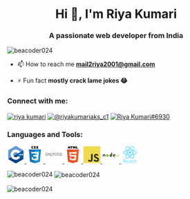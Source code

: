 <h1 align="center">Hi 👋, I'm Riya Kumari</h1>
<h3 align="center">A passionate web developer from India</h3>

<p align="left"> <img src="https://komarev.com/ghpvc/?username=beacoder024&label=Profile%20views&color=0e75b6&style=flat" alt="beacoder024" /> </p>

- 📫 How to reach me **mail2riya2001@gmail.com**

- ⚡ Fun fact **mostly crack lame jokes 😂**

<h3 align="left">Connect with me:</h3>
<p align="left">
<a href="https://linkedin.com/in/riya kumari" target="blank"><img align="center" src="https://raw.githubusercontent.com/rahuldkjain/github-profile-readme-generator/master/src/images/icons/Social/linked-in-alt.svg" alt="riya kumari" height="30" width="40" /></a>
<a href="https://www.hackerrank.com/@riyakumariaks_c1" target="blank"><img align="center" src="https://raw.githubusercontent.com/rahuldkjain/github-profile-readme-generator/master/src/images/icons/Social/hackerrank.svg" alt="@riyakumariaks_c1" height="30" width="40" /></a>
<a href="https://discord.gg/Riya Kumari#6930" target="blank"><img align="center" src="https://raw.githubusercontent.com/rahuldkjain/github-profile-readme-generator/master/src/images/icons/Social/discord.svg" alt="Riya Kumari#6930" height="30" width="40" /></a>
</p>

<h3 align="left">Languages and Tools:</h3>
<p align="left"> <a href="https://www.w3schools.com/cpp/" target="_blank" rel="noreferrer"> <img src="https://raw.githubusercontent.com/devicons/devicon/master/icons/cplusplus/cplusplus-original.svg" alt="cplusplus" width="40" height="40"/> </a> <a href="https://www.w3schools.com/css/" target="_blank" rel="noreferrer"> <img src="https://raw.githubusercontent.com/devicons/devicon/master/icons/css3/css3-original-wordmark.svg" alt="css3" width="40" height="40"/> </a> <a href="https://expressjs.com" target="_blank" rel="noreferrer"> <img src="https://raw.githubusercontent.com/devicons/devicon/master/icons/express/express-original-wordmark.svg" alt="express" width="40" height="40"/> </a> <a href="https://www.w3.org/html/" target="_blank" rel="noreferrer"> <img src="https://raw.githubusercontent.com/devicons/devicon/master/icons/html5/html5-original-wordmark.svg" alt="html5" width="40" height="40"/> </a> <a href="https://developer.mozilla.org/en-US/docs/Web/JavaScript" target="_blank" rel="noreferrer"> <img src="https://raw.githubusercontent.com/devicons/devicon/master/icons/javascript/javascript-original.svg" alt="javascript" width="40" height="40"/> </a> <a href="https://nodejs.org" target="_blank" rel="noreferrer"> <img src="https://raw.githubusercontent.com/devicons/devicon/master/icons/nodejs/nodejs-original-wordmark.svg" alt="nodejs" width="40" height="40"/> </a> <a href="https://reactjs.org/" target="_blank" rel="noreferrer"> <img src="https://raw.githubusercontent.com/devicons/devicon/master/icons/react/react-original-wordmark.svg" alt="react" width="40" height="40"/> </a> </p>

<p><img align="left" src="https://github-readme-stats.vercel.app/api/top-langs?username=beacoder024&show_icons=true&locale=en&layout=compact" alt="beacoder024" /></p>

<p>&nbsp;<img align="center" src="https://github-readme-stats.vercel.app/api?username=beacoder024&show_icons=true&locale=en" alt="beacoder024" /></p>

<p><img align="center" src="https://github-readme-streak-stats.herokuapp.com/?user=beacoder024&" alt="beacoder024" /></p>
